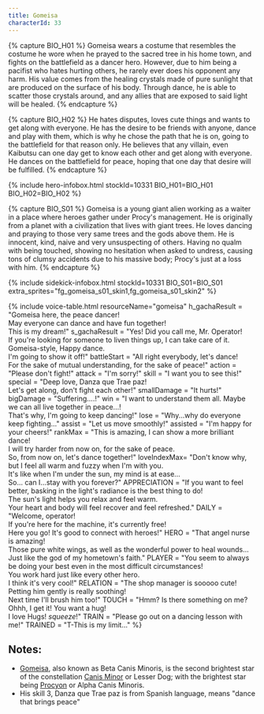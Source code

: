 ```yaml
---
title: Gomeisa
characterId: 33
---
```


{% capture BIO_H01 %}
Gomeisa wears a costume that resembles the costume he wore when he prayed to the sacred tree in his home town, and fights on the battlefield as a dancer hero. However, due to him being a pacifist who hates hurting others, he rarely ever does his opponent any harm. His value comes from the healing crystals made of pure sunlight that are produced on the surface of his body. Through dance, he is able to scatter those crystals around, and any allies that are exposed to said light will be healed.
{% endcapture %}

{% capture BIO_H02 %}
He hates disputes, loves cute things and wants to get along with everyone. He has the desire to be friends with anyone, dance and play with them, which is why he chose the path that he is on, going to the battlefield for that reason only. He believes that any villain, even Kaibutsu can one day get to know each other and get along with everyone. He dances on the battlefield for peace, hoping that one day that desire will be fulfilled.
{% endcapture %}

{% include hero-infobox.html stockId=10331 BIO_H01=BIO_H01 BIO_H02=BIO_H02 %}

{% capture BIO_S01 %}
Gomeisa is a young giant alien working as a waiter in a place where heroes gather under Procy's management. He is originally from a planet with a civilization that lives with giant trees. He loves dancing and praying to those very same trees and the gods above them. He is innocent, kind, naive and very unsuspecting of others. Having no qualm with being touched, showing no hesitation when asked to undress, causing tons of clumsy accidents due to his massive body; Procy's just at a loss with him.
{% endcapture %}

{% include sidekick-infobox.html stockId=10331 BIO_S01=BIO_S01 extra_sprites="fg_gomeisa_s01_skin1,fg_gomeisa_s01_skin2" %}

{% include voice-table.html resourceName="gomeisa"
h_gachaResult = "Gomeisa here, the peace dancer!<br>May everyone can dance and have fun together!<br>This is my dream!"
s_gachaResult = "Yes! Did you call me, Mr. Operator!<br>If you're looking for someone to liven things up, I can take care of it.<br>Gomeisa-style, Happy dance.<br>I'm going to show it off!"
battleStart = "All right everybody, let's dance!<br>For the sake of mutual understanding, for the sake of peace!"
action = "Please don't fight!"
attack = "I'm sorry!"
skill = "I want you to see this!"
special = "Deep love, Danza que Trae paz!<br>Let's get along, don't fight each other!"
smallDamage = "It hurts!"
bigDamage = "Suffering....!"
win = "I want to understand them all. Maybe we can all live together in peace...!<br>That's why, I'm going to keep dancing!"
lose = "Why...why do everyone keep fighting..."
assist = "Let us move smoothly!"
assisted = "I'm happy for your cheers!"
rankMax = "This is amazing, I can show a more brilliant dance!<br>I will try harder from now on, for the sake of peace.<br>So, from now on, let's dance together!"
loveIndexMax= "Don't know why, but I feel all warm and fuzzy when I'm with you.<br>It's like when I'm under the sun, my mind is at ease...<br>So... can I...stay with you forever?"
APPRECIATION = "If you want to feel better, basking in the light's radiance is the best thing to do!<br>The sun's light helps you relax and feel warm.<br>Your heart and body will feel recover and feel refreshed."
DAILY = "Welcome, operator!<br>If you're here for the machine, it's currently free!<br>Here you go! It's good to connect with heroes!"
HERO = "That angel nurse is amazing!<br>Those pure white wings, as well as the wonderful power to heal wounds...<br>Just like the god of my hometown's faith."
PLAYER = "You seem to always be doing your best even in the most difficult circumstances!<br>You work hard just like every other hero.<br>I think it's very cool!"
RELATION = "The shop manager is sooooo cute!<br>Petting him gently is really soothing!<br>Next time I'll brush him too!"
TOUCH = "Hmm? Is there something on me?<br>Ohhh, I get it! You want a hug!<br>I love Hugs! *squeeze*!"
TRAIN = "Please go out on a dancing lesson with me!"
TRAINED = "T-This is my limit..."
%}

## Notes:

- [Gomeisa](https://en.wikipedia.org/wiki/Beta_Canis_Minoris), also known as Beta Canis Minoris, is the second brightest star of the constellation [Canis Minor](https://en.wikipedia.org/wiki/Canis_Minor) or Lesser Dog; with the brightest star being [Procyon](https://en.wikipedia.org/wiki/Procyon) or Alpha Canis Minoris.
- His skill 3, Danza que Trae paz is from Spanish language, means "dance that brings peace"
